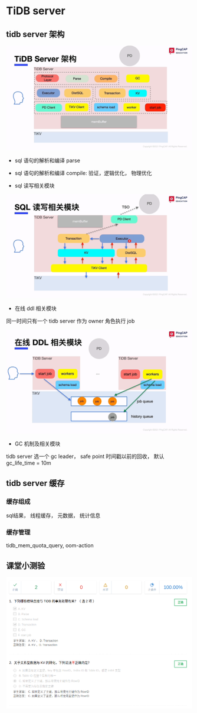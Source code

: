 # TiDB server

## tidb server 架构

![tidb server 架构图](_images/lesson_02/tidb_server_arch.png)

- sql 语句的解析和编译 parse

- sql 语句的解析和编译 compile: 验证，逻辑优化， 物理优化

- sql 读写相关模块

![sql 读写相关模块](_images/lesson_02/sql_read_write_modules.png)

- 在线 ddl 相关模块

同一时间只有一个 tidb server 作为 owner 角色执行 job

![在线 ddl 相关模块](_images/lesson_02/online_ddl.png)

- GC 机制及相关模块

tidb server 选一个 gc leader， safe point 时间戳以前的回收， 默认 gc_life_time = 10m

## tidb server 缓存

### 缓存组成

sql结果， 线程缓存， 元数据， 统计信息

### 缓存管理

tidb_mem_quota_query, oom-action


## 课堂小测验

![课堂小测验](_images/lesson_02/questions.png)
